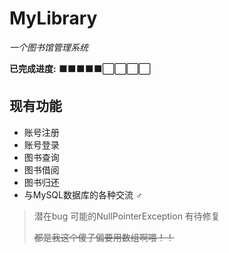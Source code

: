 # MyLibrary
*一个图书馆管理系统*    

**已完成进度:** ⬛⬛⬛⬛⬛⬜⬜⬜⬜  
## 现有功能
- 账号注册
- 账号登录
- 图书查询
- 图书借阅
- 图书归还
- 与MySQL数据库的各种交流 **♂**

>潜在bug 可能的NullPointerException 有待修复
>
>~~都是我这个傻子偏要用数组啊喂！！~~
